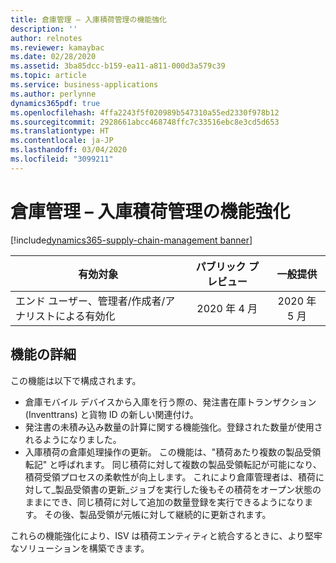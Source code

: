 ```yaml
---
title: 倉庫管理 – 入庫積荷管理の機能強化
description: ''
author: relnotes
ms.reviewer: kamaybac
ms.date: 02/28/2020
ms.assetid: 3ba85dcc-b159-ea11-a811-000d3a579c39
ms.topic: article
ms.service: business-applications
ms.author: perlynne
dynamics365pdf: true
ms.openlocfilehash: 4ffa2243f5f020989b547310a55ed2330f978b12
ms.sourcegitcommit: 2928661abcc468748ffc7c33516ebc8e3cd5d653
ms.translationtype: HT
ms.contentlocale: ja-JP
ms.lasthandoff: 03/04/2020
ms.locfileid: "3099211"
---
```

# <a name="warehouse-management--inbound-load-management-enhancement"></a>倉庫管理 – 入庫積荷管理の機能強化
[!include[dynamics365-supply-chain-management banner](../includes/dynamics365-supply-chain-management.md)]

| 有効対象    |  パブリック プレビュー | 一般提供 | 
| ---------- | :----------: |:----------: |
|エンド ユーザー、管理者/作成者/アナリストによる有効化|2020 年 4 月| 2020 年 5 月|


## <a name="feature-details"></a>機能の詳細
<!--feature detail start -->
この機能は以下で構成されます。

-  倉庫モバイル デバイスから入庫を行う際の、発注書在庫トランザクション (Inventtrans) と貨物 ID の新しい関連付け。 
- 発注書の未積み込み数量の計算に関する機能強化。登録された数量が使用されるようになりました。
- 入庫積荷の倉庫処理操作の更新。 この機能は、"積荷あたり複数の製品受領転記" と呼ばれます。 同じ積荷に対して複数の製品受領転記が可能になり、積荷受領プロセスの柔軟性が向上します。 これにより倉庫管理者は、積荷に対して_製品受領書の更新_ジョブを実行した後もその積荷をオープン状態のままにでき、同じ積荷に対して追加の数量登録を実行できるようになります。 その後、製品受領が元帳に対して継続的に更新されます。

これらの機能強化により、ISV は積荷エンティティと統合するときに、より堅牢なソリューションを構築できます。
<!--feature detail end -->









